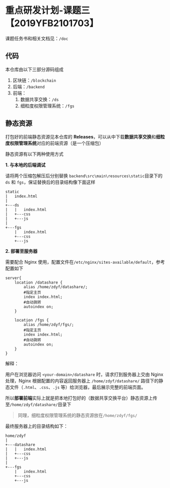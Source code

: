 # 重点研发计划-课题三【2019YFB2101703】

课题任务书和相关文档见：`/doc`

## 代码

本仓库由以下三部分源码组成

1. 区块链：`/blockchain`
2. 后端：`/backend`
3. 前端：
   1. 数据共享交换：`/ds`
   2. 细粒度权限管理系统：`/fgs`

## 静态资源

打包好的前端静态资源见本仓库的 **Releases**，可以从中下载**数据共享交换**和**细粒度权限管理系统**对应的前端资源（是一个压缩包）

静态资源有以下两种使用方式

**1. 与本地的后端调试**

请将两个压缩包解压后分别替换 `backend\src\main\resources\static`目录下的 `ds` 和 `fgs`，保证替换后的目录结构像下面这样

```
static
|   index.html
|
+---ds
|   |   index.html
|   +---css
|   +---js
|
+---fgs
    |   index.html
    +---css
    +---js
```

**2. 部署至服务器**

需要配合 Nginx 使用，配置文件在`/etc/nginx/sites-available/default`，参考配置如下

```nginx
server{
    location /datashare {
        alias /home/zdyf/datashare/;
        #指定主页
        index index.html;
        #自动跳转
        autoindex on;
    }

    location /fgs {
        alias /home/zdyf/fgs/;
        #指定主页
        index index.html;
        #自动跳转
        autoindex on;
    }
}
```

解释：

用户在浏览器访问 `<your-domain>/datashare` 时，请求打到服务器上交由 Nginx 处理，Nginx 根据配置的内容返回服务器上 `/home/zdyf/datashare/` 路径下的静态文件（`.html`、`.css`、`.js` 等）给浏览器，最后展示完整的前端页面。

所以**部署前端**实际上就是把本地打包好的（数据共享交换平台）静态资源上传至`/home/zdyf/datashare/`目录下

>  同理，细粒度权限管理系统的静态资源放在`/home/zdyf/fgs/`

最终服务器上的目录结构如下：

```
home/zdyf
|
+---datashare
|   |   index.html
|   +---css
|   +---js
|
+---fgs
    |   index.html
    +---css
    +---js
```

